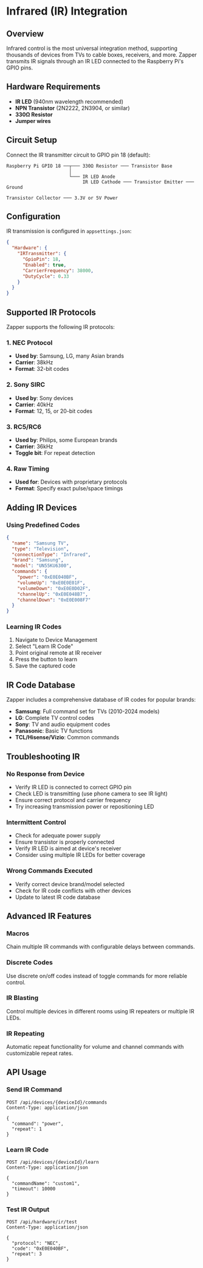# Infrared (IR) Integration

## Overview

Infrared control is the most universal integration method, supporting thousands of devices from TVs to cable boxes, receivers, and more. Zapper transmits IR signals through an IR LED connected to the Raspberry Pi's GPIO pins.

## Hardware Requirements

- **IR LED** (940nm wavelength recommended)
- **NPN Transistor** (2N2222, 2N3904, or similar)
- **330Ω Resistor**
- **Jumper wires**

## Circuit Setup

Connect the IR transmitter circuit to GPIO pin 18 (default):

```
Raspberry Pi GPIO 18 ──┬─── 330Ω Resistor ─── Transistor Base
                       │
                       └─── IR LED Anode
                            IR LED Cathode ─── Transistor Emitter ─── Ground
                            
Transistor Collector ─── 3.3V or 5V Power
```

## Configuration

IR transmission is configured in `appsettings.json`:

```json
{
  "Hardware": {
    "IRTransmitter": {
      "GpioPin": 18,
      "Enabled": true,
      "CarrierFrequency": 38000,
      "DutyCycle": 0.33
    }
  }
}
```

## Supported IR Protocols

Zapper supports the following IR protocols:

### 1. NEC Protocol
- **Used by**: Samsung, LG, many Asian brands
- **Carrier**: 38kHz
- **Format**: 32-bit codes

### 2. Sony SIRC
- **Used by**: Sony devices
- **Carrier**: 40kHz
- **Format**: 12, 15, or 20-bit codes

### 3. RC5/RC6
- **Used by**: Philips, some European brands
- **Carrier**: 36kHz
- **Toggle bit**: For repeat detection

### 4. Raw Timing
- **Used for**: Devices with proprietary protocols
- **Format**: Specify exact pulse/space timings

## Adding IR Devices

### Using Predefined Codes

```json
{
  "name": "Samsung TV",
  "type": "Television",
  "connectionType": "Infrared",
  "brand": "Samsung",
  "model": "UN55KU6300",
  "commands": {
    "power": "0xE0E040BF",
    "volumeUp": "0xE0E0E01F",
    "volumeDown": "0xE0E0D02F",
    "channelUp": "0xE0E048B7",
    "channelDown": "0xE0E008F7"
  }
}
```

### Learning IR Codes

1. Navigate to Device Management
2. Select "Learn IR Code"
3. Point original remote at IR receiver
4. Press the button to learn
5. Save the captured code

## IR Code Database

Zapper includes a comprehensive database of IR codes for popular brands:

- **Samsung**: Full command set for TVs (2010-2024 models)
- **LG**: Complete TV control codes
- **Sony**: TV and audio equipment codes
- **Panasonic**: Basic TV functions
- **TCL/Hisense/Vizio**: Common commands

## Troubleshooting IR

### No Response from Device

- Verify IR LED is connected to correct GPIO pin
- Check LED is transmitting (use phone camera to see IR light)
- Ensure correct protocol and carrier frequency
- Try increasing transmission power or repositioning LED

### Intermittent Control

- Check for adequate power supply
- Ensure transistor is properly connected
- Verify IR LED is aimed at device's receiver
- Consider using multiple IR LEDs for better coverage

### Wrong Commands Executed

- Verify correct device brand/model selected
- Check for IR code conflicts with other devices
- Update to latest IR code database

## Advanced IR Features

### Macros
Chain multiple IR commands with configurable delays between commands.

### Discrete Codes
Use discrete on/off codes instead of toggle commands for more reliable control.

### IR Blasting
Control multiple devices in different rooms using IR repeaters or multiple IR LEDs.

### IR Repeating
Automatic repeat functionality for volume and channel commands with customizable repeat rates.

## API Usage

### Send IR Command

```http
POST /api/devices/{deviceId}/commands
Content-Type: application/json

{
  "command": "power",
  "repeat": 1
}
```

### Learn IR Code

```http
POST /api/devices/{deviceId}/learn
Content-Type: application/json

{
  "commandName": "custom1",
  "timeout": 10000
}
```

### Test IR Output

```http
POST /api/hardware/ir/test
Content-Type: application/json

{
  "protocol": "NEC",
  "code": "0xE0E040BF",
  "repeat": 3
}
```
